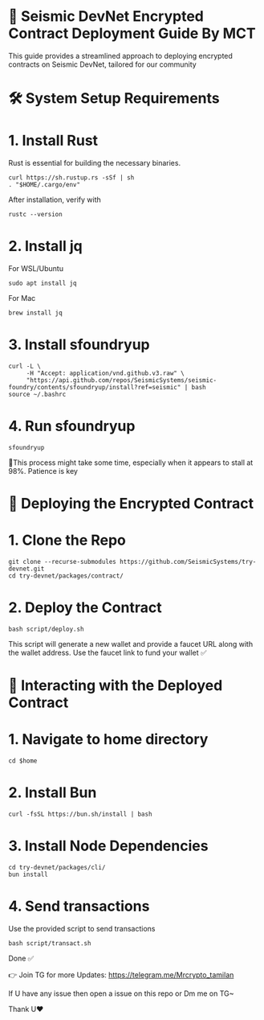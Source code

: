 # 🚀 Seismic DevNet Encrypted Contract Deployment Guide By MCT

This guide provides a streamlined approach to deploying encrypted contracts on Seismic DevNet, tailored for our community


# 🛠 System Setup Requirements

# 1. Install Rust

Rust is essential for building the necessary binaries.

```
curl https://sh.rustup.rs -sSf | sh  
. "$HOME/.cargo/env"
```

After installation, verify with 

```
rustc --version
```

# 2. Install jq

For WSL/Ubuntu

```
sudo apt install jq
```

For Mac

```
brew install jq
```

# 3. Install sfoundryup

```
curl -L \
     -H "Accept: application/vnd.github.v3.raw" \
     "https://api.github.com/repos/SeismicSystems/seismic-foundry/contents/sfoundryup/install?ref=seismic" | bash
source ~/.bashrc
```

# 4. Run sfoundryup

```
sfoundryup
```
🔺This process might take some time, especially when it appears to stall at 98%. Patience is key


# 📜 Deploying the Encrypted Contract

# 1. Clone the Repo

```
git clone --recurse-submodules https://github.com/SeismicSystems/try-devnet.git
cd try-devnet/packages/contract/
```

# 2. Deploy the Contract 

```
bash script/deploy.sh
```

This script will generate a new wallet and provide a faucet URL along with the wallet address. Use the faucet link to fund your wallet ✅


# 🤖 Interacting with the Deployed Contract


# 1. Navigate to home directory

```
cd $home
```

# 2. Install Bun

```
curl -fsSL https://bun.sh/install | bash
```

# 3. Install Node Dependencies

```
cd try-devnet/packages/cli/
bun install
```

# 4. Send transactions
Use the provided script to send transactions

```
bash script/transact.sh
```

Done ✅

👉 Join TG for more Updates: https://telegram.me/Mrcrypto_tamilan

If U have any issue then open a issue on this repo or Dm me on TG~

Thank U❤️

